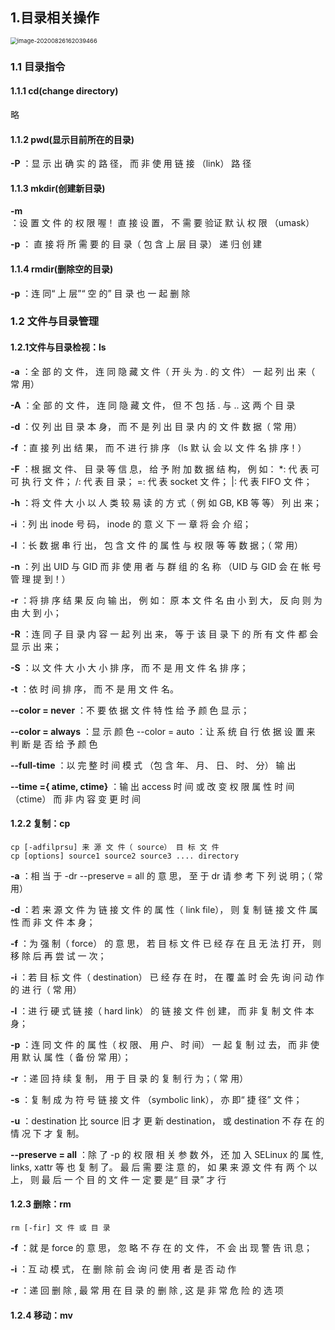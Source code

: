 ## 1.目录相关操作

<img src="http://kyle-pic.oss-cn-hangzhou.aliyuncs.com/img/image-20200826162039466.png" alt="image-20200826162039466" style="zoom:67%;" />

### 1.1 目录指令

#### 1.1.1  cd(change directory)

略

#### 1.1.2 pwd(显示目前所在的目录)

**-P** ：显 示 出 确 实 的 路 径， 而 非 使 用 链 接 （link） 路 径

#### 1.1.3 mkdir(创建新目录)

**-m** ：设 置 文 件 的 权 限 喔！ 直 接 设 置， 不 需 要 验证 默 认 权 限 （umask） 

**-p** ： 直 接 将 所 需 要 的 目 录（ 包 含 上 层 目 录） 递 归 创 建

#### 1.1.4 rmdir(删除空的目录)

**-p** ：连 同“ 上 层”“ 空 的” 目 录 也 一 起 删 除



### 1.2 文件与目录管理

#### 1.2.1文件与目录检视：ls

**-a** ：全 部 的 文 件， 连 同 隐 藏 文 件（ 开 头 为 . 的 文 件） 一 起 列 出 来（ 常 用） 

**-A** ：全 部 的 文 件， 连 同 隐 藏 文 件， 但 不 包 括 . 与 .. 这 两 个 目 录 

**-d** ：仅 列 出 目 录 本 身， 而 不 是 列 出 目 录 内 的 文 件 数 据（ 常 用） 

**-f** ：直 接 列 出 结 果， 而 不 进 行 排 序 （ls 默 认 会 以 文 件 名 排 序！） 

**-F** ：根 据 文 件、 目 录 等 信 息， 给 予 附 加 数 据 结 构， 例 如： *: 代 表 可 可 执 行 文 件； /: 代 表 目 录； =: 代 表 socket 文 件； |: 代 表 FIFO 文 件； 

**-h** ：将 文 件 大 小 以 人 类 较 易 读 的 方 式（ 例 如 GB, KB 等 等） 列 出 来； 

**-i** ：列 出 inode 号 码， inode 的 意 义 下 一 章 将 会 介 绍； 

**-l** ：长 数 据 串 行 出， 包 含 文 件 的 属 性 与 权 限 等 等 数 据；（ 常 用） 

**-n** ：列 出 UID 与 GID 而 非 使 用 者 与 群 组 的 名 称 （UID 与 GID 会 在 帐 号 管 理 提 到！） 

**-r** ：将 排 序 结 果 反 向 输 出， 例 如： 原 本 文 件 名 由 小 到 大， 反 向 则 为 由 大 到 小； 

**-R** ：连 同 子 目 录 内 容 一 起 列 出 来， 等 于 该 目 录 下 的 所 有 文 件 都 会 显 示 出 来； 

**-S** ：以 文 件 大 小 大 小 排 序， 而 不 是 用 文 件 名 排 序； 

**-t** ：依 时 间 排 序， 而 不 是 用 文 件 名。 

**--color = never** ：不 要 依 据 文 件 特 性 给 予 颜 色 显 示； 

**--color = always** ：显 示 颜 色 --color = auto ：让 系 统 自 行 依 据 设 置 来 判 断 是 否 给 予 颜 色 

**--full-time** ：以 完 整 时 间 模 式 （包 含 年、 月、 日、 时、 分） 输 出 

**--time ={ atime, ctime}** ：输 出 access 时 间 或 改 变 权 限 属 性 时 间 （ctime） 而 非 内 容 变 更 时 间



#### 1.2.2 复制：cp

```
cp [-adfilprsu] 来 源 文 件（ source） 目 标 文 件
cp [options] source1 source2 source3 .... directory
```

**-a** ：相 当 于 -dr --preserve = all 的 意 思， 至 于 dr 请 参 考 下 列 说 明；（ 常 用） 

**-d** ：若 来 源 文 件 为 链 接 文 件 的 属 性（ link file）， 则 复 制 链 接 文 件 属 性 而 非 文 件 本 身； 

**-f** ：为 强 制（ force） 的 意 思， 若 目 标 文 件 已 经 存 在 且 无 法 打 开， 则 移 除 后 再 尝 试 一 次；

**-i** ：若 目 标 文 件（ destination） 已 经 存 在 时， 在 覆 盖 时 会 先 询 问 动 作 的 进 行（ 常 用） 

**-l** ：进 行 硬 式 链 接（ hard link） 的 链 接 文 件 创 建， 而 非 复 制 文 件 本 身；

**-p** ：连 同 文 件 的 属 性（ 权 限、 用 户、 时 间） 一 起 复 制 过 去， 而 非 使 用 默 认 属 性（ 备 份 常 用）； 

**-r** ：递 回 持 续 复 制， 用 于 目 录 的 复 制 行 为；（ 常 用） 

**-s** ：复 制 成 为 符 号 链 接 文 件 （symbolic link）， 亦 即“ 捷 径” 文 件； 

**-u** ：destination 比 source 旧 才 更 新 destination， 或 destination 不 存 在 的 情 况 下 才 复 制。

**--preserve = all** ：除 了 -p 的 权 限 相 关 参 数 外， 还 加 入 SELinux 的 属 性, links, xattr 等 也 复 制 了。 最 后 需 要 注 意 的， 如 果 来 源 文 件 有 两 个 以 上， 则 最 后 一 个 目 的 文 件 一 定 要 是“ 目 录” 才 行



#### 1.2.3 删除：rm

```
rm [-fir] 文 件 或 目 录
```

**-f** ：就 是 force 的 意 思， 忽 略 不 存 在 的 文 件， 不 会 出 现 警 告 讯 息； 

**-i** ：互 动 模 式， 在 删 除 前 会 询 问 使 用 者 是 否 动 作 

**-r** ：递 回 删 除 , 最 常 用 在 目 录 的 删 除 , 这 是 非 常 危 险 的 选 项



#### 1.2.4 移动：mv
